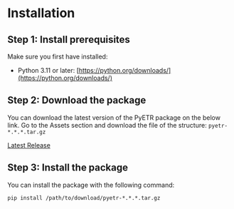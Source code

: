# Installation

## Step 1: Install prerequisites

Make sure you first have installed:

* Python 3.11 or later: [https://python.org/downloads/](https://python.org/downloads/)

## Step 2: Download the package

You can download the latest version of the PyETR package on the below link. Go to the Assets section and download the file of the structure: `pyetr-*.*.*.tar.gz`

[Latest Release](https://github.com/dreamingspires/PyETR/releases/latest)

## Step 3: Install the package

You can install the package with the following command:
```
pip install /path/to/download/pyetr-*.*.*.tar.gz
```
